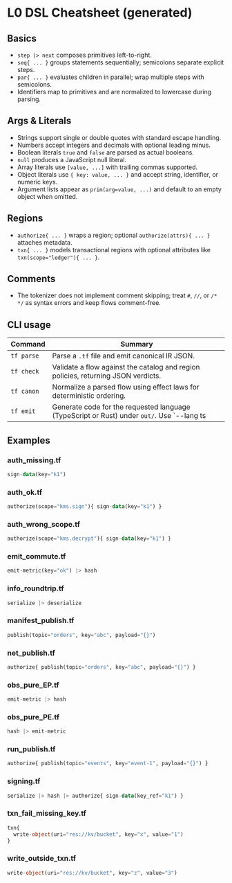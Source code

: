<!-- generated by scripts/docgen/dsl.mjs; do not edit by hand; sha256:efc74010877c25bc9fc0496321d62f032a8deccf9332d2eada5b4e91b9f7474d -->
# L0 DSL Cheatsheet (generated)

## Basics

- `step |> next` composes primitives left-to-right.
- `seq{ ... }` groups statements sequentially; semicolons separate explicit steps.
- `par{ ... }` evaluates children in parallel; wrap multiple steps with semicolons.
- Identifiers map to primitives and are normalized to lowercase during parsing.

## Args & Literals

- Strings support single or double quotes with standard escape handling.
- Numbers accept integers and decimals with optional leading minus.
- Boolean literals `true` and `false` are parsed as actual booleans.
- `null` produces a JavaScript null literal.
- Array literals use `[value, ...]` with trailing commas supported.
- Object literals use `{ key: value, ... }` and accept string, identifier, or numeric keys.
- Argument lists appear as `prim(arg=value, ...)` and default to an empty object when omitted.

## Regions

- `authorize{ ... }` wraps a region; optional `authorize(attrs){ ... }` attaches metadata.
- `txn{ ... }` models transactional regions with optional attributes like `txn(scope="ledger"){ ... }`.

## Comments

- The tokenizer does not implement comment skipping; treat `#`, `//`, or `/* */` as syntax errors and keep flows comment-free.

## CLI usage

| Command | Summary |
| --- | --- |
| `tf parse` | Parse a `.tf` file and emit canonical IR JSON. |
| `tf check` | Validate a flow against the catalog and region policies, returning JSON verdicts. |
| `tf canon` | Normalize a parsed flow using effect laws for deterministic ordering. |
| `tf emit` | Generate code for the requested language (TypeScript or Rust) under `out/`. Use `--lang ts|rs` and optionally `--out` for the destination. |

## Examples

### auth_missing.tf

```tf
sign-data(key="k1")
```

### auth_ok.tf

```tf
authorize(scope="kms.sign"){ sign-data(key="k1") }
```

### auth_wrong_scope.tf

```tf
authorize(scope="kms.decrypt"){ sign-data(key="k1") }
```

### emit_commute.tf

```tf
emit-metric(key="ok") |> hash
```

### info_roundtrip.tf

```tf
serialize |> deserialize
```

### manifest_publish.tf

```tf
publish(topic="orders", key="abc", payload="{}")
```

### net_publish.tf

```tf
authorize{ publish(topic="orders", key="abc", payload="{}") }
```

### obs_pure_EP.tf

```tf
emit-metric |> hash
```

### obs_pure_PE.tf

```tf
hash |> emit-metric
```

### run_publish.tf

```tf
authorize{ publish(topic="events", key="event-1", payload="{}") }
```

### signing.tf

```tf
serialize |> hash |> authorize{ sign-data(key_ref="k1") }
```

### txn_fail_missing_key.tf

```tf
txn{
  write-object(uri="res://kv/bucket", key="x", value="1")
}
```

### write_outside_txn.tf

```tf
write-object(uri="res://kv/bucket", key="z", value="3")
```
